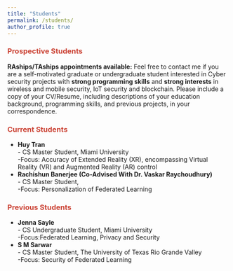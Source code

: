 ```yaml
---
title: "Students"
permalink: /students/
author_profile: true
---
```


### <i class="fa fa-fw fa-user-plus" aria-hidden="true" style="color:#cb4335"></i><font color="#cb4335"> Prospective Students</font>

**RAships/TAships appointments available:** Feel free to contact me if you are a self-motivated graduate or undergraduate student interested in Cyber security projects with **strong programming skills** and **strong interests** in wireless and mobile security, IoT security and blockchain. Please include a copy of your CV/Resume, including descriptions of your education background, programming skills, and previous projects, in your correspondence. 

### <i class="fa fa-fw fa-users" aria-hidden="true" style="color:#cb4335"></i><font color="#cb4335"> Current Students</font>
* **Huy Tran** <br> - CS Master Student, Miami University
               <br> -Focus: Accuracy of Extended Reality (XR), encompassing Virtual Reality (VR) and Augmented Reality (AR) control
* **Rachishun Banerjee (Co-Advised With Dr. Vaskar Raychoudhury)** <br> - CS Master Student, 
               <br> -Focus: Personalization of Federated Learning

### <i class="fa fa-fw fa-users" aria-hidden="true" style="color:#cb4335"></i><font color="#cb4335"> Previous Students</font>
* **Jenna Sayle** <br> - CS Undergraduate Student, Miami University
                  <br> -Focus:Federated Learning, Privacy and Security
* **S M Sarwar** <br> - CS Master Student, The University of Texas Rio Grande Valley
                  <br> -Focus: Security of Federated Learning

